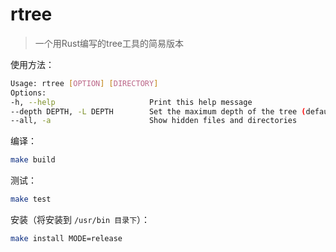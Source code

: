 # rtree

> 一个用Rust编写的tree工具的简易版本

使用方法：

```bash
Usage: rtree [OPTION] [DIRECTORY]
Options:
-h, --help                     Print this help message
--depth DEPTH, -L DEPTH        Set the maximum depth of the tree (default: 0)
--all, -a                      Show hidden files and directories
```

编译：

```bash
make build 
```

测试：

```bash
make test
```

安装（将安装到 `/usr/bin 目录下`）：

```bash
make install MODE=release
```
